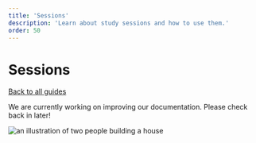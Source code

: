 ```yaml
---
title: 'Sessions'
description: 'Learn about study sessions and how to use them.'
order: 50
---
```


<script context="module">
	export const prerender = true;
</script>

# Sessions

[Back to all guides](/guides/)

We are currently working on improving our documentation. Please check back in later!

![an illustration of two people building a house](/illustrations/construction.svg)
